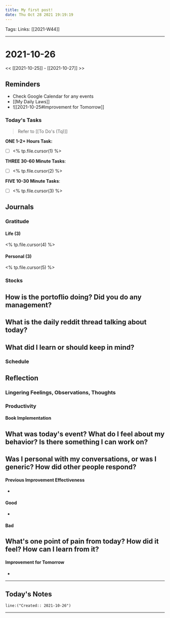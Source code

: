 ```yaml
---
title: My first post!
date: Thu Oct 28 2021 19:19:19
---
```


Tags:
Links: [[2021-W44]]
___
# 2021-10-26
<< [[2021-10-25]] - [[2021-10-27]] >>
## Reminders
- Check Google Calendar for any events
- [[My Daily Laws]]
- ![[2021-10-25#Improvement for Tomorrow]]
### Today's Tasks
> Refer to [[To Do's (Tq)]]

**ONE 1-2+ Hours Task:**
- [ ] <% tp.file.cursor(1) %>



**THREE 30-60 Minute Tasks**:
- [ ] <% tp.file.cursor(2) %>

**FIVE 10-30 Minute Tasks**:
- [ ] <% tp.file.cursor(3) %>
## Journals
### Gratitude
#### Life (3)
<% tp.file.cursor(4) %>
#### Personal (3)
<% tp.file.cursor(5) %>

### Stocks
**How is the portoflio doing? Did you do any management?**
- 

**What is the daily reddit thread talking about today?**
- 

**What did I learn or should keep in mind?**
- 

### Schedule

## Reflection
### Lingering Feelings, Observations, Thoughts

### Productivity
#### Book Implementation
**What was today's event? What do I feel about my behavior? Is there something I can work on?**
- 
**Was I personal with my conversations, or was I generic? How did other people respond?**
- 
#### Previous Improvement Effectiveness 
- 
#### Good
- 
#### Bad
**What's one point of pain from today? How did it feel? How can I learn from it?**
- 
#### Improvement for Tomorrow
- 
___
## Today's Notes
```query
line:("Created:: 2021-10-26")
```
___
